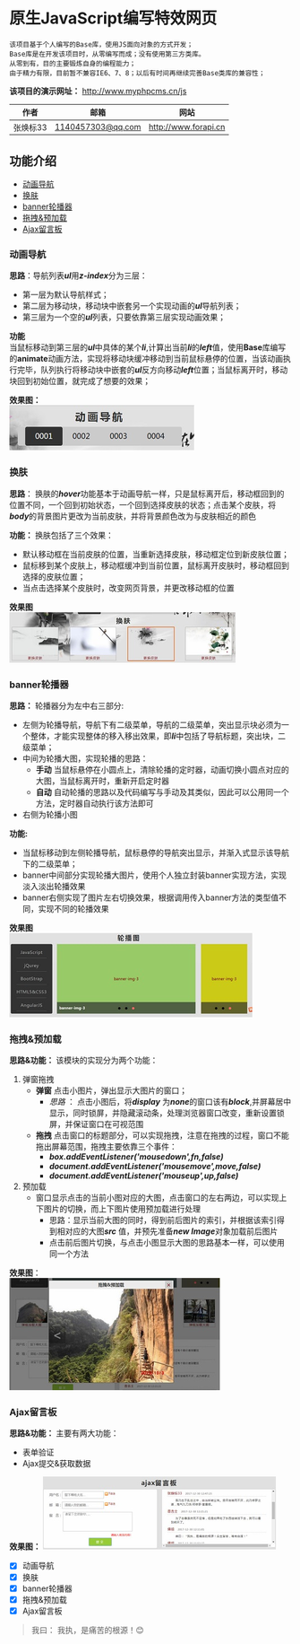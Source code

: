 # 原生JavaScript编写特效网页    
    
    该项目基于个人编写的Base库，使用JS面向对象的方式开发；  
    Base库是在开发该项目时，从零编写而成；没有使用第三方类库。  
    从零到有，目的主要锻炼自身的编程能力；  
    由于精力有限，目前暂不兼容IE6、7、8；以后有时间再继续完善Base类库的兼容性；  

**该项目的演示网址：** http://www.myphpcms.cn/js

|作者|邮箱|网站|  
|:---:|:---:|:---:  
|张焕标33|1140457303@qq.com|http://www.forapi.cn


## 功能介绍
* [动画导航](#动画导航)
* [换肤](#换肤)
* [banner轮播器](#banner轮播器)
* [拖拽&预加载](#拖拽&预加载)
* [Ajax留言板](#Ajax留言板)  

### 动画导航  

__思路__：导航列表***ul***用***z-index***分为三层：  
* 第一层为默认导航样式；
* 第二层为移动块，移动块中嵌套另一个实现动画的***ul***导航列表；
* 第三层为一个空的***ul***列表，只要依靠第三层实现动画效果；  

**功能**  
当鼠标移动到第三层的***ul***中具体的某个***li***,计算出当前***li***的***left***值，使用**Base**库编写的**animate**动画方法，实现将移动块缓冲移动到当前鼠标悬停的位置，当该动画执行完毕，队列执行将移动块中嵌套的***ul***反方向移动***left***位置；当鼠标离开时，移动块回到初始位置，就完成了想要的效果；  

__效果图：__  
![动画导航][nav]  

### 换肤 
__思路__： 换肤的***hover***功能基本于动画导航一样，只是鼠标离开后，移动框回到的位置不同，一个回到初始状态，一个回到选择皮肤的状态；点击某个皮肤，将***body***的背景图片更改为当前皮肤，并将背景颜色改为与皮肤相近的颜色

__功能：__ 换肤包括了三个效果：  
* 默认移动框在当前皮肤的位置，当重新选择皮肤，移动框定位到新皮肤位置；
* 鼠标移到某个皮肤上，移动框缓冲到当前位置，鼠标离开皮肤时，移动框回到选择的皮肤位置；
* 当点击选择某个皮肤时，改变网页背景，并更改移动框的位置  

**效果图**  
![换肤][skin]  

### banner轮播器  
**思路：**  轮播器分为左中右三部分:  
* 左侧为轮播导航，导航下有二级菜单，导航的二级菜单，突出显示块必须为一个整体，才能实现整体的移入移出效果，即***li***中包括了导航标题，突出块，二级菜单；
* 中间为轮播大图，实现轮播的思路：  
    * **手动** 当鼠标悬停在小圆点上，清除轮播的定时器，动画切换小圆点对应的大图，当鼠标离开时，重新开启定时器
    * **自动**  自动轮播的思路以及代码编写与手动及其类似，因此可以公用同一个方法，定时器自动执行该方法即可
* 右侧为轮播小图

__功能:__  
* 当鼠标移动到左侧轮播导航，鼠标悬停的导航突出显示，并渐入式显示该导航下的二级菜单；
* banner中间部分实现轮播大图片，使用个人独立封装banner实现方法，实现淡入淡出轮播效果
* banner右侧实现了图片左右切换效果，根据调用传入banner方法的类型值不同，实现不同的轮播效果    

**效果图**  
![banner轮播器][banner]   

### 拖拽&预加载

**思路&功能：** 该模块的实现分为两个功能：
1. 弹窗拖拽
    * **弹窗** 点击小图片，弹出显示大图片的窗口；
        * *思路* ： 点击小图后，将***display*** 为***none***的窗口该有***block***,并屏幕居中显示，同时锁屏，并隐藏滚动条，处理浏览器窗口改变，重新设置锁屏，并保证窗口在可视范围
    * **拖拽** 点击窗口的标题部分，可以实现拖拽，注意在拖拽的过程，窗口不能拖出屏幕范围，拖拽主要依靠三个事件：  
        * ***box.addEventListener('mousedown',fn,false)***
        * ***document.addEventListener('mousemove',move,false)***
        * ***document.addEventListener('mouseup',up,false)***
2. 预加载
    * 窗口显示点击的当前小图对应的大图，点击窗口的左右两边，可以实现上下图片的切换，而上下图片使用预加载进行处理
        - 思路：显示当前大图的同时，得到前后图片的索引，并根据该索引得到相对应的大图***src*** 值，并预先准备***new Image***对象加载前后图片
        * 点击前后图片切换，与点击小图显示大图的思路基本一样，可以使用同一个方法  

**效果图**：  
![拖拽&预加载][drag]  

### Ajax留言板  
**思路&功能：** 主要有两大功能：
* 表单验证
* Ajax提交&获取数据

**效果图：**
![Ajax留言板][mes]

- [x] 动画导航
- [x] 换肤
- [x] banner轮播器
- [x] 拖拽&预加载
- [x] Ajax留言板
> 我曰： 我执，是痛苦的根源！:blush:

[nav]:https://github.com/zhb333/JS-project/raw/master/readme/nav.jpg "动画导航"
[skin]:https://github.com/zhb333/JS-project/raw/master/readme/skin.jpg "换肤"
[banner]:https://github.com/zhb333/JS-project/raw/master/readme/banner.jpg "banner轮播器"
[drag]:https://github.com/zhb333/JS-project/raw/master/readme/drag.jpg "动画导航"
[mes]:https://github.com/zhb333/JS-project/raw/master/readme/mes.jpg "动画导航"
